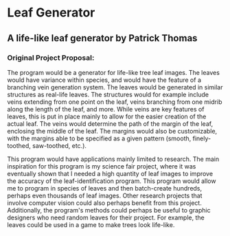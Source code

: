 <h1>
Leaf Generator
</h1>

<h2>
A life-like leaf generator by Patrick Thomas
</h2>

<h3>
Original Project Proposal:
</h3>

<p>
The program would be a generator for life-like tree leaf images. The leaves would have variance within species, and would have the feature of a branching vein generation system. The leaves would be generated in similar structures as real-life leaves. The structures would for example include veins extending from one point on the leaf, veins branching from one midrib along the length of the leaf, and more. While veins are key features of leaves, this is put in place mainly to allow for the easier creation of the actual leaf. The veins would determine the path of the margin of the leaf, enclosing the middle of the leaf. The margins would also be customizable, with the margins able to be specified as a given pattern (smooth, finely-toothed, saw-toothed, etc.). <br>
</p>

<p>
This program would have applications mainly limited to research. The main inspiration for this program is my science fair project, where it was eventually shown that I needed a high quantity of leaf images to improve the accuracy of the leaf-identification program. This program would allow me to program in species of leaves and then batch-create hundreds, perhaps even thousands of leaf images. Other research projects that involve computer vision could also perhaps benefit from this project. Additionally, the program's methods could perhaps be useful to graphic designers who need random leaves for their project. For example, the leaves could be used in a game to make trees look life-like.
</p>
